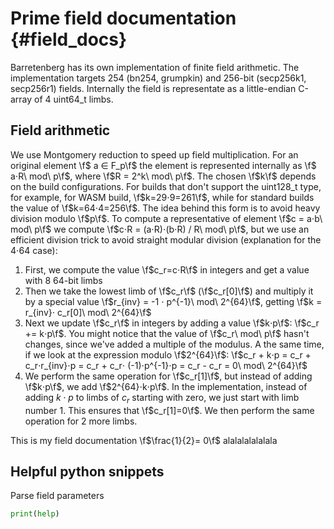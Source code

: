 Prime field documentation    {#field_docs}
===
Barretenberg has its own implementation of finite field arithmetic. The implementation targets 254 (bn254, grumpkin) and 256-bit (secp256k1, secp256r1) fields. Internally the field is representate as a little-endian C-array of 4 uint64_t limbs.

## Field arithmetic
We use Montgomery reduction to speed up field multiplication. For an original element  \f$ a ∈ F_p\f$ the element is represented internally as \f$ a⋅R\ mod\ p\f$, where \f$R = 2^k\ mod\ p\f$. The chosen \f$k\f$ depends on the build configurations. For builds that don't support the uint128_t type, for example, for WASM build, \f$k=29⋅9=261\f$, while for standard builds the value of \f$k=64⋅4=256\f$. The idea behind this form is to avoid heavy division modulo \f$p\f$. To compute a representative of element \f$c = a⋅b\ mod\ p\f$ we compute \f$c⋅R = (a⋅R)⋅(b⋅R) / R\ mod\ p\f$, but we use an efficient division trick to avoid straight modular division (explanation for the 4⋅64 case):
1. First, we compute the value \f$c_r=c⋅R\f$ in integers and get a value with 8 64-bit limbs
2. Then we take the lowest limb of \f$c_r\f$ (\f$c_r[0]\f$) and multiply it by a special value \f$r_{inv} = -1 ⋅ p^{-1}\ mod\  2^{64}\f$, getting \f$k = r_{inv}⋅ c_r[0]\ mod\ 2^{64}\f$
3. Next we update \f$c_r\f$ in integers by adding a value \f$k⋅p\f$: \f$c_r += k⋅p\f$. You might notice that the value of \f$c_r\ mod\ p\f$ hasn't changes, since we've added a multiple of the modulus. A the same time, if we look at the expression modulo \f$2^{64}\f$: \f$c_r + k⋅p = c_r + c_r⋅r_{inv}⋅p = c_r + c_r⋅ (-1)⋅p^{-1}⋅p = c_r - c_r = 0\ mod\ 2^{64}\f$
4. We perform the same operation for \f$c_r[1]\f$, but instead of adding \f$k⋅p\f$, we add \f$2^{64}⋅k⋅p\f$. In the implementation, instead of adding $k⋅ p$ to limbs of $c_r$ starting with zero, we just start with limb number 1. This ensures that \f$c_r[1]=0\f$. We then perform the same operation for 2 more limbs.


This is my field documentation \f$\frac{1}{2}= 0\f$ alalalalalalala

## Helpful python snippets

Parse field parameters
```python
print(help)
```